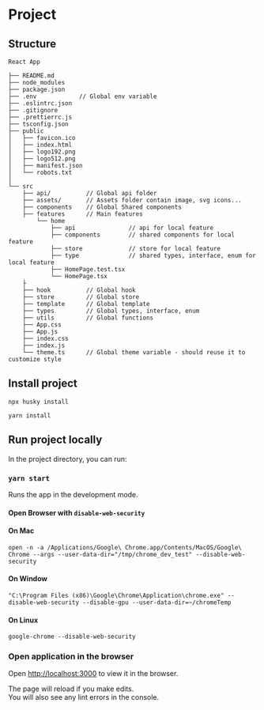 # Project

## Structure

```
React App

├── README.md
├── node_modules
├── package.json
├── .env            // Global env variable
├── .eslintrc.json
├── .gitignore
├── .prettierrc.js
├── tsconfig.json
├── public
│   ├── favicon.ico
│   ├── index.html
│   ├── logo192.png
│   ├── logo512.png
│   ├── manifest.json
│   └── robots.txt
│
└── src
    ├── api/          // Global api folder
    ├── assets/       // Assets folder contain image, svg icons...
    ├── components    // Global Shared components
    ├── features      // Main features
        └── home
            ├── api               // api for local feature
            ├── components        // shared components for local feature
            ├── store             // store for local feature
            ├── type              // shared types, interface, enum for local feature
            ├── HomePage.test.tsx
            └── HomePage.tsx
    ├
    ├── hook          // Global hook
    ├── store         // Global store
    ├── template      // Global template
    ├── types         // Global types, interface, enum
    ├── utils         // Global functions
    ├── App.css
    ├── App.js
    ├── index.css
    ├── index.js
    └── theme.ts      // Global theme variable - should reuse it to customize style
```

## Install project

```
npx husky install

yarn install
```

## Run project locally

In the project directory, you can run:

### `yarn start`

Runs the app in the development mode.<br />

#### **Open Browser with** `disable-web-security`

#### **On Mac**

```
open -n -a /Applications/Google\ Chrome.app/Contents/MacOS/Google\ Chrome --args --user-data-dir="/tmp/chrome_dev_test" --disable-web-security
```

#### **On Window**

```
"C:\Program Files (x86)\Google\Chrome\Application\chrome.exe" --disable-web-security --disable-gpu --user-data-dir=~/chromeTemp
```

#### **On Linux**

```
google-chrome --disable-web-security
```

### Open application in the browser

Open [http://localhost:3000](http://localhost:3000) to view it in the browser.

The page will reload if you make edits.<br />
You will also see any lint errors in the console.

